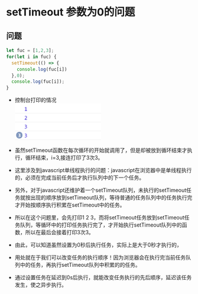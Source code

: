 # setTimeout 参数为0的问题

## 问题
```javascript
let fuc = [1,2,3];
for(let i in fuc) {
  setTimeout(() => {
    console.log(fuc[i])
  },0);
  console.log(fuc[i]);
}
```
- 控制台打印的情况 <br/>
![](https://github.com/Krryxa/WORK-LEARNING/blob/master/images/p_4.png)

- 虽然setTimeout函数在每次循环的开始就调用了，但是却被放到循环结束才执行，循环结束，i=3,接连打印了3次3。
- 这里涉及到javascript单线程执行的问题：javascript在浏览器中是单线程执行的，必须在完成当前任务后才执行队列中的下一个任务。
- 另外，对于javascript还维护着一个setTimeout队列，未执行的setTimeout任务就按出现的顺序放到setTimeout队列，等待普通的任务队列中的任务执行完才开始按顺序执行积累在setTimeout中的任务。
- 所以在这个问题里，会先打印1 2 3，而将setTimeout任务放到setTimeout任务队列，等循环中的打印任务执行完了，才开始执行setTimeout队列中的函数，所以在最后会接着打印3次3。
- 由此，可以知道虽然设置为0秒后执行任务，实际上是大于0秒才执行的，
- 用处就在于我们可以改变任务的执行顺序！因为浏览器会在执行完当前任务队列中的任务，再执行setTimeout队列中积累的的任务。
- 通过设置任务在延迟到0s后执行，就能改变任务执行的先后顺序，延迟该任务发生，使之异步执行。